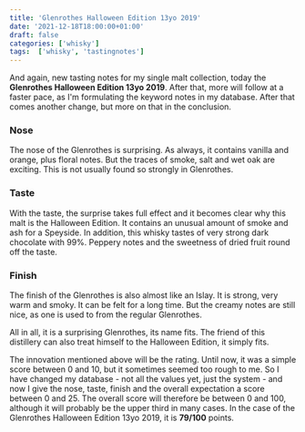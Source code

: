 ```yaml
---
title: 'Glenrothes Halloween Edition 13yo 2019'
date: '2021-12-18T18:00:00+01:00'
draft: false
categories: ['whisky']
tags:  ['whisky', 'tastingnotes']
---
```


And again, new tasting notes for my single malt collection, today the 
**Glenrothes Halloween Edition 13yo 2019**. After that, more will follow 
at a faster pace, as I'm formulating the keyword notes in my database. 
After that comes another change, but more on that in the conclusion.

### Nose

The nose of the Glenrothes is surprising. As always, it contains 
vanilla and orange, plus floral notes. But the traces of smoke, salt 
and wet oak are exciting. This is not usually found so strongly in 
Glenrothes.

### Taste

With the taste, the surprise takes full effect and it becomes clear 
why this malt is the Halloween Edition. It contains an unusual amount 
of smoke and ash for a Speyside. In addition, this whisky tastes of 
very strong dark chocolate with 99%. Peppery notes and the sweetness 
of dried fruit round off the taste.

### Finish

The finish of the Glenrothes is also almost like an Islay. It is strong, 
very warm and smoky. It can be felt for a long time. But the creamy notes 
are still nice, as one is used to from the regular Glenrothes.

All in all, it is a surprising Glenrothes, its name fits. The friend of 
this distillery can also treat himself to the Halloween Edition, it simply 
fits.

The innovation mentioned above will be the rating. Until now, it was a simple 
score between 0 and 10, but it sometimes seemed too rough to me. So I have 
changed my database - not all the values yet, just the system - and now I 
give the nose, taste, finish and the overall expectation a score between 0 
and 25. The overall score will therefore be between 0 and 100, although it will
probably be the upper third in many cases. In the case of the Glenrothes 
Halloween Edition 13yo 2019, it is **79/100** points.
